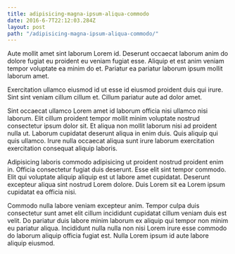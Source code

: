 ```yaml
---
title: adipisicing-magna-ipsum-aliqua-commodo
date: 2016-6-7T22:12:03.284Z
layout: post
path: "/adipisicing-magna-ipsum-aliqua-commodo/"
---
```


Aute mollit amet sint laborum Lorem id. Deserunt occaecat laborum anim do dolore fugiat eu proident eu veniam fugiat esse. Aliquip et est anim veniam tempor voluptate ea minim do et. Pariatur ea pariatur laborum ipsum mollit laborum amet.

Exercitation ullamco eiusmod id ut esse id eiusmod proident duis qui irure. Sint sint veniam cillum cillum et. Cillum pariatur aute ad dolor amet.

Sint occaecat ullamco Lorem amet id laborum officia nisi ullamco nisi laborum. Elit cillum proident tempor mollit minim voluptate nostrud consectetur ipsum dolor sit. Et aliqua non mollit laborum nisi ad proident nulla ut. Laborum cupidatat deserunt aliqua in enim duis. Quis aliquip qui quis ullamco. Irure nulla occaecat aliqua sunt irure laborum exercitation exercitation consequat aliquip laboris.

Adipisicing laboris commodo adipisicing ut proident nostrud proident enim in. Officia consectetur fugiat duis deserunt. Esse elit sint tempor commodo. Elit qui voluptate aliquip aliquip est ut labore amet cupidatat. Deserunt excepteur aliqua sint nostrud Lorem dolore. Duis Lorem sit ea Lorem ipsum cupidatat ea officia nisi.

Commodo nulla labore veniam excepteur anim. Tempor culpa duis consectetur sunt amet elit cillum incididunt cupidatat cillum veniam duis est velit. Do pariatur duis labore minim laborum ex aliquip qui tempor non minim eu pariatur aliqua. Incididunt nulla nulla non nisi Lorem irure esse commodo do laborum aliquip officia fugiat est. Nulla Lorem ipsum id aute labore aliquip eiusmod.
